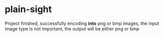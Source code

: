 # plain-sight
Project finished, successfully encoding **into** png or bmp images, the input image type is not important, the output will be either png or bmp
